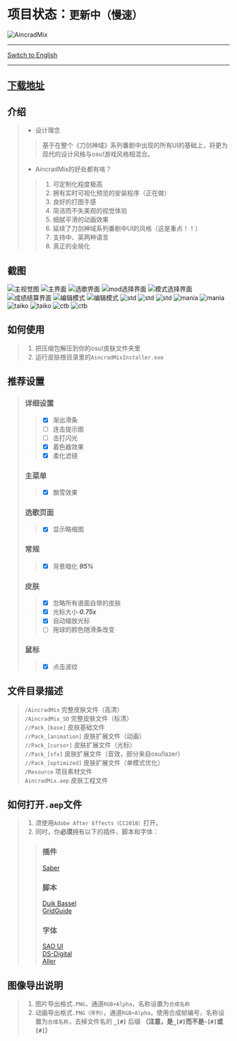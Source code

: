 # 项目状态：`更新中（慢速）`

![AincradMix](https://raw.githubusercontent.com/Sendevia/sendevia.github.io/master/img/title_big.png)

----

[Switch to English](https://github.com/Sendevia/AincradMix/blob/master/README_EN.md)

----

## [下载地址](https://github.com/Sendevia/AincradMix/releases)

## 介绍

>- 设计理念  
>
>>基于在整个《刀剑神域》系列番剧中出现的所有UI的基础上，将更为现代的设计风格与osu!游戏风格相混合。  
>
>- AincradMix的好处都有啥？  
>
>>1. 可定制化程度极高
>>2. 拥有实时可视化预览的安装程序（正在做）
>>3. 良好的打图手感
>>4. 简洁而不失美观的视觉体验
>>5. 细腻平滑的动画效果  
>>6. 延续了刀剑神域系列番剧中UI的风格（这是重点！！）
>>7. 支持中、英两种语言
>>8. 真正的全局化

## 截图

![主视觉图](https://raw.githubusercontent.com/Sendevia/sendevia.github.io/master/img/AincradMix.png)
![主界面](https://raw.githubusercontent.com/Sendevia/sendevia.github.io/master/img/screenshots/menu_1.jpg)
![选歌界面](https://raw.githubusercontent.com/Sendevia/sendevia.github.io/master/img/screenshots/menu_2.jpg)
![mod选择界面](https://raw.githubusercontent.com/Sendevia/sendevia.github.io/master/img/screenshots/menu_3.jpg)
![模式选择界面](https://raw.githubusercontent.com/Sendevia/sendevia.github.io/master/img/screenshots/menu_4.jpg)
![成绩结算界面](https://raw.githubusercontent.com/Sendevia/sendevia.github.io/master/img/screenshots/score.jpg)
![编辑模式](https://raw.githubusercontent.com/Sendevia/sendevia.github.io/master/img/screenshots/editor_1.jpg)
![编辑模式](https://raw.githubusercontent.com/Sendevia/sendevia.github.io/master/img/screenshots/editor_2.jpg)
![std](https://raw.githubusercontent.com/Sendevia/sendevia.github.io/master/img/screenshots/std_1.jpg)
![std](https://raw.githubusercontent.com/Sendevia/sendevia.github.io/master/img/screenshots/std_2.jpg)
![std](https://raw.githubusercontent.com/Sendevia/sendevia.github.io/master/img/screenshots/std_3.jpg)
![mania](https://raw.githubusercontent.com/Sendevia/sendevia.github.io/master/img/screenshots/mania_1.png)
![mania](https://raw.githubusercontent.com/Sendevia/sendevia.github.io/master/img/screenshots/mania_2.png)
![taiko](https://raw.githubusercontent.com/Sendevia/sendevia.github.io/master/img/screenshots/taiko_1.png)
![taiko](https://raw.githubusercontent.com/Sendevia/sendevia.github.io/master/img/screenshots/taiko_2.png)
![ctb](https://raw.githubusercontent.com/Sendevia/sendevia.github.io/master/img/screenshots/ctb_1.png)
![ctb](https://raw.githubusercontent.com/Sendevia/sendevia.github.io/master/img/screenshots/ctb_2.png)

## 如何使用

>1. 把压缩包解压到你的osu!皮肤文件夹里  
>2. 运行皮肤根目录里的`AincradMixInstaller.exe`  

## 推荐设置

>### 详细设置
>
>>- [x] 渐出滑条
>>- [ ] 连击提示图
>>- [ ] 击打闪光
>>- [x] 着色器效果
>>- [x] 柔化滤镜
>
>### 主菜单
>
>>- [x] 飘雪效果
>
>### 选歌页面
>
>>- [x] 显示略缩图
>
>### 常规
>
>>- [x] 背景暗化 ***95%***
>
>### 皮肤
>
>>- [x] 忽略所有谱面自带的皮肤
>>- [x] 光标大小 ***0.75x***
>>- [x] 自动缩放光标
>>- [ ] 拖球的颜色随滑条改变
>
>### 鼠标
>
>>- [x] 点击波纹

## 文件目录描述

>`/AincradMix` 完整皮肤文件（高清）  
>`/AincradMix_SD` 完整皮肤文件（标清）  
>`//Pack_[base]` 皮肤基础文件  
>`//Pack_[animation]` 皮肤扩展文件（动画）  
>`//Pack_[cursor]` 皮肤扩展文件（光标）  
>`//Pack_[sfx]` 皮肤扩展文件（音效，部分来自osu!lazer）  
>`//Pack_[optimized]` 皮肤扩展文件（单模式优化）  
>`/Resource` 项目素材文件  
>`AincradMix.aep` 皮肤工程文件  

## 如何打开`.aep`文件

> 1. 须使用`Adobe After Effects（CC2018）`打开。
> 2. 同时，你**必须**拥有以下的插件、脚本和字体：
>
>>### 插件
>>
>>[Saber](https://www.videocopilot.net/blog/2016/03/new-plug-in-saber-now-available-100-free/)  
>>
>>### 脚本
>>
>>[Duik Bassel](https://rainboxprod.coop/en/tools/duik/duik-download/)  
>>[GridGuide](https://aescripts.com/gridguide-for-after-effects/)  
>>
>>### 字体
>>
>>[SAO UI](https://fontmeme.com/fonts/sao-ui-font/)  
>>[DS-Digital](https://fontmeme.com/fonts/ds-digital-font/)  
>>[Aller](https://fontmeme.com/fonts/aller-font/)  

## 图像导出说明

> 1. 图片导出格式`.PNG`，通道`RGB+Alpha`，名称设置为`合成名称`  
> 2. 动画导出格式`.PNG（序列）`，通道`RGB+Alpha`，使用合成帧编号，名称设置为`合成名称`，去掉文件名的 **`_[#]`** 后缀 **（注意，是`_[#]`而不是`-[#]`或`[#]`）**  
